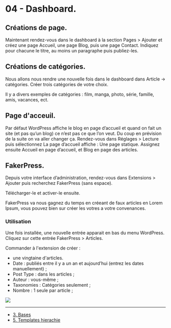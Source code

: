 # 04 - Dashboard.

## Créations de page.

Maintenant rendez-vous dans le dashboard à la section Pages > Ajouter et créez une page Accueil, une page Blog, puis une page Contact. Indiquez pour chacune le titre, au moins un paragraphe puis publiez-les.

## Créations de catégories.

Nous allons nous rendre une nouvelle fois dans le dashboard dans Article -> catégories. Créer trois catégories de votre choix.

Il y a divers exemples de catégories : film, manga, photo, série, famille, amis, vacances, ect.

## Page d'acceuil.

Par défaut WordPress affiche le blog en page d’accueil et quand on fait un site (et pas qu’un blog) ce n’est pas ce que l’on veut. Du coup en prévision de la suite on va aller changer ça. Rendez-vous dans Réglages > Lecture puis sélectionnez La page d’accueil affiche : Une page statique. Assignez ensuite Accueil en page d’accueil, et Blog en page des articles.

## FakerPress.

Depuis votre interface d’administration, rendez-vous dans Extensions > Ajouter puis recherchez FakerPress (sans espace). 

Télécharger-le et activer-le ensuite.

FakerPress va nous gagnez du temps en créeant de faux articles en Lorem Ipsum, vous pouvez bien sur créer les votres a votre convenances.

### Utilisation

Une fois installée, une nouvelle entrée apparait en bas du menu WordPress. Cliquez sur cette entrée FakerPress > Articles.

Commander à l'extension de créer :

* une vingtaine d'articles.
* Date : publiés entre il y a un an et aujourd’hui (entrez les dates manuellement) ;
* Post Type : dans les articles ;
* Auteur : vous-même ;
* Taxonomies : Catégories seulement ;
* Nombre : 1 seule par article ;

![](https://media.giphy.com/media/Zkw83bfonqWMH79Nm9/giphy.gif)

---

- [3. Bases](./03-Bases.md)
- [5. Templates hierachie](./05-Templates-hIerachie.md)
